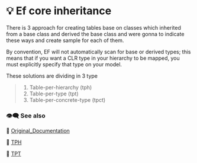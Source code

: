 # :bulb: Ef core inheritance 

There is 3 approach for creating tables base on classes which inherited from a base class and derived the base class and were gonna to indicate these ways and create sample for each of them.

By convention, EF will not automatically scan for base or derived types; this means that if you want a CLR type in your hierarchy to be mapped, you must explicitly specify that type on your model.

These solutions are dividing in 3 type 
>1. Table-per-hierarchy (tph)
>2. Table-per-type (tpt)
>3. Table-per-concrete-type (tpct)

### :eye_speech_bubble: See also
:link: [Original_Documentation](https://learn.microsoft.com/en-us/ef/core/modeling/inheritance/)


:link: [TPH](https://github.com/amirhosseinhosseinzadeh/Ef_Inheritance/tree/tph)

:link: [TPT](https://github.com/amirhosseinhosseinzadeh/Ef_Inheritance/tree/tpt)

